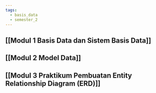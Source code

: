 ```yaml
---
tags:
  - basis_data
  - semester_2
---
```


## [[Modul 1 Basis Data dan Sistem Basis Data]]

## [[Modul 2 Model Data]]

## [[Modul 3 Praktikum Pembuatan Entity Relationship Diagram (ERD)]]

